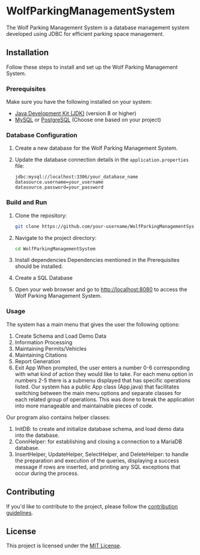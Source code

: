 # WolfParkingManagementSystem

The Wolf Parking Management System is a database management system developed using JDBC for efficient parking space management.

## Installation

Follow these steps to install and set up the Wolf Parking Management System.

### Prerequisites

Make sure you have the following installed on your system:

- [Java Development Kit (JDK)](https://www.oracle.com/java/technologies/javase-downloads.html) (version 8 or higher)
- [MySQL](https://www.mysql.com/) or [PostgreSQL](https://www.postgresql.org/) (Choose one based on your project)

### Database Configuration

1. Create a new database for the Wolf Parking Management System.

2. Update the database connection details in the `application.properties` file:

    ```properties
    jdbc:mysql://localhost:3306/your_database_name
    datasource.username=your_username
    datasource.password=your_password
    ```

### Build and Run

1. Clone the repository:

    ```bash
    git clone https://github.com/your-username/WolfParkingManagementSystem.git
    ```

2. Navigate to the project directory:

    ```bash
    cd WolfParkingManagementSystem
    ```

3. Install dependencies
  Dependencies mentioned in the Prerequisites should be installed.

4. Create a SQL Database

5. Open your web browser and go to [http://localhost:8080](http://localhost:8080) to access the Wolf Parking Management System.

### Usage

The system has a main menu that gives the user the following options:
1. Create Schema and Load Demo Data
2. Information Processing
3. Maintaining Permits/Vehicles
4. Maintaining Citations
5. Report Generation
6. Exit App
When prompted, the user enters a number 0-6 corresponding with what kind of action they would like to take. For each menu option in numbers 2-5 there is a submenu displayed that has specific operations listed. Our system has a public App class (App.java) that facilitates switching between the main menu options and separate classes for each related group of operations. This was done to break the application into more manageable and maintainable pieces of code. 

Our program also contains helper classes:
1. InitDB: to create and initialize database schema, and load demo data into the database.
2. ConnHelper: for establishing and closing a connection to a MariaDB database.
3. InsertHelper, UpdateHelper, SelectHelper, and DeleteHelper: to handle the preparation and execution of the queries, displaying a success message if rows are inserted, and printing any SQL exceptions that occur during the process. 


## Contributing

If you'd like to contribute to the project, please follow the [contribution guidelines](CONTRIBUTING.md).

## License

This project is licensed under the [MIT License](LICENSE).
